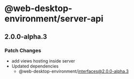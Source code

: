 # @web-desktop-environment/server-api

## 2.0.0-alpha.3

### Patch Changes

- add views hosting inside server
- Updated dependencies
  - @web-desktop-environment/interfaces@2.0.0-alpha.3
